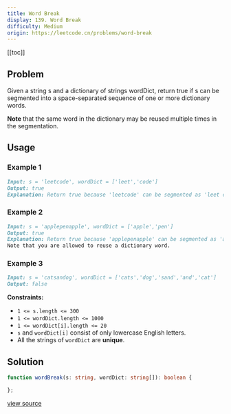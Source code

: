 ```yaml
---
title: Word Break
display: 139. Word Break
difficulty: Medium
origin: https://leetcode.cn/problems/word-break
---
```


[[toc]]

## Problem

Given a string s and a dictionary of strings wordDict, return true if s can be segmented into a space-separated sequence of one or more dictionary words.

**Note** that the same word in the dictionary may be reused multiple times in the segmentation.

## Usage

### Example 1

```md
Input: s = 'leetcode', wordDict = ['leet','code']
Output: true
Explanation: Return true because 'leetcode' can be segmented as 'leet code'.
```

### Example 2

```md
Input: s = 'applepenapple', wordDict = ['apple','pen']
Output: true
Explanation: Return true because 'applepenapple' can be segmented as 'apple pen apple'.
Note that you are allowed to reuse a dictionary word.
```

### Example 3

```md
Input: s = 'catsandog', wordDict = ['cats','dog','sand','and','cat']
Output: false
```


**Constraints:**

- <code>1 &lt;= s.length &lt;= 300</code>
- <code>1 &lt;= wordDict.length &lt;= 1000</code>
- <code>1 &lt;= wordDict[i].length &lt;= 20</code>
- <code>s</code> and <code>wordDict[i]</code> consist of only lowercase English letters.
- All the strings of <code>wordDict</code> are **unique**.


## Solution

```ts
function wordBreak(s: string, wordDict: string[]): boolean {

};
```

[view source](https://leetcode.cn/problems/word-break)
